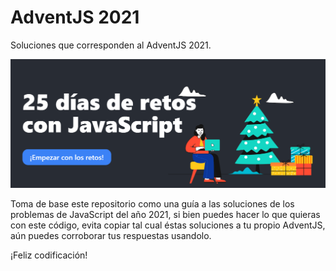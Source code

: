 # AdventJS 2021
Soluciones que corresponden al AdventJS 2021.

<p align="center">
    <img src="/cover.png" style="width: 720px"/>
</p>

Toma de base este repositorio como una guía a las soluciones 
de los problemas de JavaScript del año 2021, si bien puedes hacer 
lo que quieras con este código, evita copiar tal cual éstas
soluciones a tu propio AdventJS, aún puedes corroborar tus
respuestas usandolo.

¡Feliz codificación!